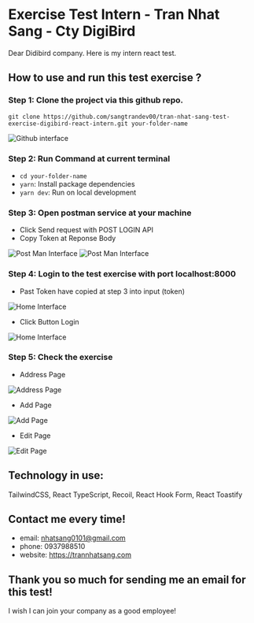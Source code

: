 # Exercise Test Intern - Tran Nhat Sang - Cty DigiBird
Dear Didibird company. Here is my intern react test.

## How to use and run this test exercise ?

### Step 1: Clone the project via this github repo.
`git clone https://github.com/sangtrandev00/tran-nhat-sang-test-exercise-digibird-react-intern.git your-folder-name`

![Github interface](./src/assets/images/Screenshot_1.png)

### Step 2: Run Command at current terminal
+ `cd your-folder-name`
+ `yarn`: Install package dependencies
+ `yarn dev`: Run on local development

### Step 3: Open postman service at your machine

+ Click Send request with POST LOGIN API
+ Copy Token at Reponse Body
  
![Post Man Interface](./src/assets/images/Screenshot_6.png)
![Post Man Interface](./src/assets/images/Screenshot_7.png)


### Step 4: Login to the test exercise with port localhost:8000
+ Past Token have copied at step 3 into input (token)

![Home Interface](./src/assets/images/Screenshot_2.png)

+ Click Button Login

![Home Interface](./src/assets/images/Screenshot_8.png)

### Step 5: Check the exercise
+ Address Page

![Address Page](./src/assets/images/Screenshot_3.png)
  
+ Add Page
  
![Add Page](./src/assets/images/Screenshot_4.png)

+ Edit Page
 
![Edit Page](./src/assets/images/Screenshot_5.png)
  

## Technology in use:
TailwindCSS, React TypeScript, Recoil, React Hook Form, React Toastify

## Contact me every time!
+ email: nhatsang0101@gmail.com
+ phone: 0937988510
+ website: https://trannhatsang.com

## Thank you so much for sending me an email for this test!

I wish I can join your company as a good employee!